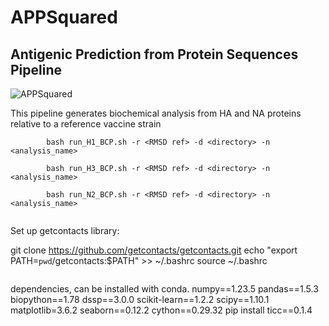 # APPSquared 
## Antigenic Prediction from Protein Sequences Pipeline 
![APPSquared](https://github.com/nicolepaterson/APPSquared/blob/main/pipeline.png)

This pipeline generates biochemical analysis from HA and NA proteins relative to a reference vaccine strain


```usage for running H1 subtype analysis:
		bash run_H1_BCP.sh -r <RMSD ref> -d <directory> -n <analysis_name>
```

```usage for running H3 subtype analysis:
		bash run_H3_BCP.sh -r <RMSD ref> -d <directory> -n <analysis_name>
```
```usage for running N2 subtype analysis:
		bash run_N2_BCP.sh -r <RMSD ref> -d <directory> -n <analysis_name>
```

```

```
Set up getcontacts library:

git clone https://github.com/getcontacts/getcontacts.git 
echo "export PATH=`pwd`/getcontacts:\$PATH" >> ~/.bashrc source ~/.bashrc
```

```
dependencies, can be installed with conda.
numpy==1.23.5
pandas==1.5.3
biopython==1.78
dssp==3.0.0
scikit-learn==1.2.2
scipy==1.10.1
matplotlib=3.6.2
seaborn==0.12.2
cython==0.29.32
pip install ticc==0.1.4 
```
